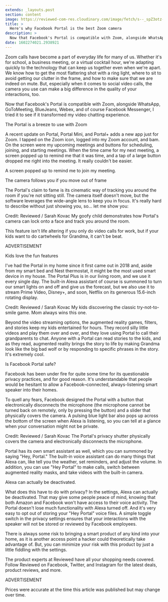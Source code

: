 ```yaml
--- 
extends: _layouts.post 
section: content 
image: https://reviewed-com-res.cloudinary.com/image/fetch/s--_spZ3otz--/b_white,c_limit,cs_srgb,f_auto,fl_progressive.strip_profile,g_center,q_auto,w_1200/https://reviewed-production.s3.amazonaws.com/1602267047046/portal-wolf-ar.jpg 
title: > 
  Here's why Facebook Portal is the best Zoom camera 
description: > 
  Now that Facebook's Portal is compatible with Zoom, alongside WhatsApp, GoToMeeting, BlueJeans, Webex, and of course Facebook Messenger, I tried it to see if it transformed my video chatting experience.The Portal is a breeze to use with ZoomA recent update on Portal, Portal Mini, and Portal+ adds a new app just for Zoom.Is Facebook Portal safe?Portal has its own smart assistant as well, which you can summoned by saying "Hey, Portal."There is always some risk to bringing a smart product of any kind into your home, as it is another access point a hacker could theoretically take advantage of. 
date: 1602274021.2938921 
--- 
```

Zoom calls have become a part of everyday life for many of us. Whether it's for school, a business meeting, or a virtual cocktail hour, we're adapting quickly to the technology that can keep us together even when we're apart. We know how to get the most flattering shot with a ring light, where to sit to avoid getting our clutter in the frame, and how to make sure that we are indeed on mute. But, especially when it comes to social video calls, the camera you use can make a big difference in the quality of your interactions, too.

Now that Facebook's Portal is compatible with Zoom, alongside WhatsApp, GoToMeeting, BlueJeans, Webex, and of course Facebook Messenger, I tried it to see if it transformed my video chatting experience.

The Portal is a breeze to use with Zoom

A recent update on Portal, Portal Mini, and Portal+ adds a new app just for Zoom. I tapped on the Zoom icon, logged into my Zoom account, and bam. On the screen were my upcoming meetings and buttons for scheduling, joining, and starting meetings. When the time came for my next meeting, a screen popped up to remind me that it was time, and a tap of a large button dropped me right into the meeting. It really couldn't be easier.

A screen popped up to remind me to join my meeting.

The camera follows you if you move out of frame

The Portal's claim to fame is its cinematic way of tracking you around the room if you're not sitting still. The camera itself doesn't move, but the software leverages the wide-angle lens to keep you in focus. It's really hard to describe without just showing you, so… let me show you:

Credit: Reviewed / Sarah Kovac My goofy child demonstrates how Portal's camera can lock onto a face and track you around the room.

This feature isn't life altering if you only do video calls for work, but if your kids want to do cartwheels for Grandma, it can't be beat.

ADVERTISEMENT

Kids love the fun features

I've had the Portal in my home since it first came out in 2018 and, aside from my smart bed and Nest thermostat, it might be the most used smart device in my house. The Portal Plus is in our living room, and we use it every single day. The built-in Alexa assistant of course is summoned to turn our smart lights on and off and give us the forecast, but we also use it to stream Prime Video, Disney+, and soon, Netflix on its generous 15.6-inch rotating display.

Credit: Reviewed / Sarah Kovac My kids discovering the classic try-not-to-smile game. Mom always wins this one.

Beyond the video streaming options, the augmented reality games, filters, and stories keep my kids entertained for hours. They record silly little videos and play them over and over, and they love using Portal to call their grandparents to chat. Anyone with a Portal can read stories to the kids, and as they read, augmented reality brings the story to life by making Grandma look like the big bad wolf or by responding to specific phrases in the story. It's extremely cool.

Is Facebook Portal safe?

Facebook has been under fire for quite some time for its questionable privacy practices, and for good reason. It's understandable that people would be hesitant to allow a Facebook–connected, always-listening smart speaker into their homes.

To quell any fears, Facebook designed the Portal with a button that electronically disconnects the microphone (the microphone cannot be turned back on remotely, only by pressing the button) and a slider that physically covers the camera. A pulsing blue light bar also pops up across the bottom of the screen when Alexa is listening, so you can tell at a glance when your conversation might not be private.

Credit: Reviewed / Sarah Kovac The Portal's privacy shutter physically covers the camera and electronically disconnects the microphone.

Portal has its own smart assistant as well, which you can summoned by saying "Hey, Portal." The built-in voice assistant can do many things that Alexa can, like tell you the weather, set reminders, and adjust the volume. In addition, you can use "Hey Portal" to make calls, switch between augmented reality masks, and take videos with the built-in camera.

Alexa can actually be deactivated.

What does this have to do with privacy? In the settings, Alexa can actually be deactivated. That may give some people peace of mind, knowing that both Amazon and Facebook won't have access to their voice activity. The Portal doesn't lose much functionality with Alexa turned off. And it's very easy to opt out of storing your "Hey Portal" voice files. A simple toggle switch in the privacy settings ensures that your interactions with the speaker will not be stored or reviewed by Facebook employees.

There is always some risk to bringing a smart product of any kind into your home, as it is another access point a hacker could theoretically take advantage of. But, you can minimize your risk with this product by just a little fiddling with the settings.

The product experts at Reviewed have all your shopping needs covered. Follow Reviewed on Facebook, Twitter, and Instagram for the latest deals, product reviews, and more.

ADVERTISEMENT

Prices were accurate at the time this article was published but may change over time.